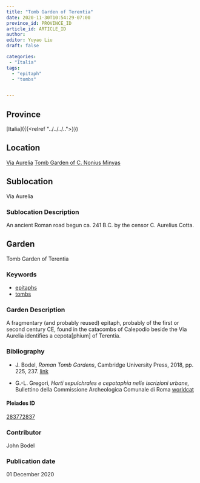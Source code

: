 ```yaml
---
title: "Tomb Garden of Terentia"
date: 2020-11-30T10:54:29-07:00
province_id: PROVINCE_ID
article_id: ARTICLE_ID
author:
editor: Yuyao Liu
draft: false

categories:
 - "Italia"
tags:
  - "epitaph"
  - "tombs"


---
```


## Province
[Italia]({{<relref "../../../..">}})

## Location
[Via Aurelia](https://pleiades.stoa.org/places/174900201)
[Tomb Garden of C. Nonius Minyas](https://pleiades.stoa.org/places/283772837)

<!--### Location Description-->

<!-- LEAVE THIS BLANK FOR NOW -->

## Sublocation
Via Aurelia

### Sublocation Description
An ancient Roman road begun ca. 241 B.C. by the censor C. Aurelius Cotta.


## Garden

Tomb Garden of Terentia

### Keywords
- [epitaphs](http://vocab.getty.edu/page/aat/300028729)
- [tombs](http://vocab.getty.edu/page/aat/300005926)

### Garden Description
A fragmentary (and probably reused) epitaph, probably of the first or second century CE, found in the catacombs of Calepodio beside the Via Aurelia identifies a cepota[phium] of Terentia.








### Bibliography
- J. Bodel, *Roman Tomb Gardens*, Cambridge University Press, 2018, pp. 225, 237.  [link](https://www.cambridge.org/core/books/gardens-of-the-roman-empire/roman-tomb-gardens/6BDAE36C21FFFADD3EB4E9CBD4BB8986)

- G.-L. Gregori, *Horti sepulchrales e cepotaphia nelle iscrizioni urbane,* Bullettino della Commissione Archeologica Comunale di Roma [worldcat](http://www.worldcat.org/oclc/886794800)











<!--#### Periodo ID-->

<!-- [PERIODO_ID](https://pleiades.stoa.org/places/PLEIADES_ID) -->

#### Pleiades ID

[283772837](https://pleiades.stoa.org/places/283772837)



### Contributor
John Bodel


### Publication date

01 December 2020
<!--### Related articles-->

<!-- Links to other related articles. Leave blank for now -->

